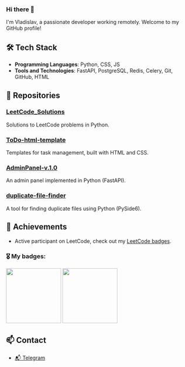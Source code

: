 ### Hi there 👋

I'm Vladislav, a passionate developer working remotely. Welcome to my GitHub profile!

## 🛠 Tech Stack
- **Programming Languages**: Python, CSS, JS
- **Tools and Technologies**: FastAPI, PostgreSQL, Redis, Celery, Git, GitHub, HTML 

## 📂 Repositories

### [LeetCode_Solutions](https://github.com/SynapticWhisper/LeetCode_Solutions)
Solutions to LeetCode problems in Python.

### [ToDo-html-template](https://github.com/SynapticWhisper/ToDo-html-template)
Templates for task management, built with HTML and CSS.

### [AdminPanel-v.1.0](https://github.com/SynapticWhisper/AdminPanel-v.1.0)
An admin panel implemented in Python (FastAPI).

### [duplicate-file-finder](https://github.com/SynapticWhisper/duplicate-file-finder)
A tool for finding duplicate files using Python (PySide6).

## 🌟 Achievements
- Active participant on LeetCode, check out my [LeetCode badges](https://leetcode.com/SynapticWhisper).

### 🎖 My badges:
<img src="https://github.com/SynapticWhisper/SynapticWhisper/assets/145215780/6080d12c-20e1-459c-815c-675182b5066c" width=150>
<img src="https://github.com/SynapticWhisper/SynapticWhisper/assets/145215780/20462f6a-fc9c-42bb-ac41-62679b091b29" width=150>


## 📫 Contact
- [📬 Telegram](https://t.me/eroinhero)


<!--
**SynapticWhisper/SynapticWhisper** is a ✨ _special_ ✨ repository because its `README.md` (this file) appears on your GitHub profile.

Here are some ideas to get you started:

- 🔭 I’m currently working on ...
- 🌱 I’m currently learning ...
- 👯 I’m looking to collaborate on ...
- 🤔 I’m looking for help with ...
- 💬 Ask me about ...
- 📫 How to reach me: ...
- 😄 Pronouns: ...
- ⚡ Fun fact: ...
-->
